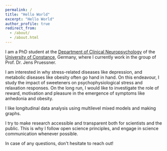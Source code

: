 ```yaml
---
permalink: /
title: "Hello World"
excerpt: "Hello World"
author_profile: true
redirect_from: 
  - /about/
  - /about.html
---
```


I am a PhD student at the [Department of Clinical Neuropsychology](https://www.psychologie.uni-konstanz.de/pruessner/) of the [University of Constance](https://www.uni-konstanz.de), Germany, where I currently work in the group of Prof. Dr. Jens Pruessner. 

I am interested in why stress-related diseases like depression, and metabolic diseases like obesity often go hand in hand. On this endeavour, I study the impact of sweeteners on  psychophysiological stress and relaxation responses. On the long run, I would like to investigate the role of reward, motivation and pleasure in the emergence of symptoms like anhedonia and obesity.

I like longitudinal data analysis using multilevel mixed models and making graphs. 

I try to make research accessible and transparent both for scientists and the public. This is why I follow open science principles, and engage in science communication whenever possible.

In case of any questions, don't hesitate to reach out!